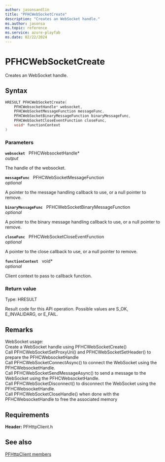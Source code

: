 ```yaml
---
author: jasonsandlin
title: "PFHCWebSocketCreate"
description: "Creates an WebSocket handle."
ms.author: jasonsa
ms.topic: reference
ms.service: azure-playfab
ms.date: 02/22/2024
---
```


# PFHCWebSocketCreate  

Creates an WebSocket handle.  

## Syntax  
  
```cpp
HRESULT PFHCWebSocketCreate(  
    PFHCWebsocketHandle* websocket,  
    PFHCWebSocketMessageFunction messageFunc,  
    PFHCWebSocketBinaryMessageFunction binaryMessageFunc,  
    PFHCWebSocketCloseEventFunction closeFunc,  
    void* functionContext  
)  
```  
  
### Parameters  
  
**`websocket`** &nbsp; PFHCWebsocketHandle*  
*output*  
  
The handle of the websocket.  
  
**`messageFunc`** &nbsp; PFHCWebSocketMessageFunction  
*optional*  
  
A pointer to the message handling callback to use, or a null pointer to remove.  
  
**`binaryMessageFunc`** &nbsp; PFHCWebSocketBinaryMessageFunction  
*optional*  
  
A pointer to the binary message handling callback to use, or a null pointer to remove.  
  
**`closeFunc`** &nbsp; PFHCWebSocketCloseEventFunction  
*optional*  
  
A pointer to the close callback to use, or a null pointer to remove.  
  
**`functionContext`** &nbsp; void*  
*optional*  
  
Client context to pass to callback function.  
  
  
### Return value
Type: HRESULT
  
Result code for this API operation. Possible values are S_OK, E_INVALIDARG, or E_FAIL.
  
## Remarks  
  
WebSocket usage:<br /> Create a WebSocket handle using PFHCWebSocketCreate()<br /> Call PFHCWebSocketSetProxyUri() and PFHCWebSocketSetHeader() to prepare the PFHCWebsocketHandle<br /> Call PFHCWebSocketConnectAsync() to connect the WebSocket using the PFHCWebsocketHandle.<br /> Call PFHCWebSocketSendMessageAsync() to send a message to the WebSocket using the PFHCWebsocketHandle.<br /> Call PFHCWebSocketDisconnect() to disconnect the WebSocket using the PFHCWebsocketHandle.<br /> Call PFHCWebSocketCloseHandle() when done with the PFHCWebsocketHandle to free the associated memory<br />
  
## Requirements  
  
**Header:** PFHttpClient.h
  
## See also  
[PFHttpClient members](../pfhttpclient_members.md)  

  
  
